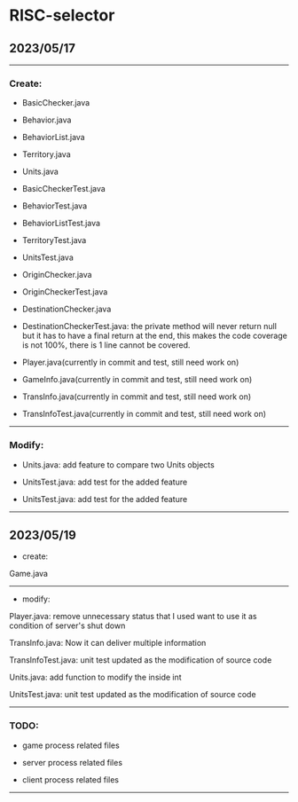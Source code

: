 # RISC-selector
## 2023/05/17
---
### Create: 

- BasicChecker.java

- Behavior.java

- BehaviorList.java

- Territory.java

- Units.java

- BasicCheckerTest.java

- BehaviorTest.java

- BehaviorListTest.java

- TerritoryTest.java

- UnitsTest.java

- OriginChecker.java

- OriginCheckerTest.java

- DestinationChecker.java

- DestinationCheckerTest.java: the private method will never return null but it has to have a final return at the end, this makes the code coverage is not 100%, there is 1 line cannot be covered.

- Player.java(currently in commit and test, still need work on)

- GameInfo.java(currently in commit and test, still need work on)


- TransInfo.java(currently in commit and test, still need work on)

- TransInfoTest.java(currently in commit and test, still need work on)

---

### Modify:

- Units.java: add feature to compare two Units objects

- UnitsTest.java: add test for the added feature

- UnitsTest.java: add test for the added feature

---
## 2023/05/19
- create: 

Game.java

---
- modify:
 
 Player.java: remove unnecessary status that I used want to use it as condition of server's shut down
 
 TransInfo.java: Now it can deliver multiple information
 
 TransInfoTest.java: unit test updated as the modification of source code
 
 Units.java: add function to modify the inside int
 
 UnitsTest.java: unit test updated as the modification of source code
 
---

### TODO:

- game process related files

- server process related files

- client process related files
---
